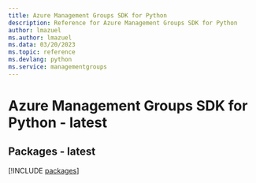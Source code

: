 ```yaml
---
title: Azure Management Groups SDK for Python
description: Reference for Azure Management Groups SDK for Python
author: lmazuel
ms.author: lmazuel
ms.data: 03/20/2023
ms.topic: reference
ms.devlang: python
ms.service: managementgroups
---
```

# Azure Management Groups SDK for Python - latest
## Packages - latest
[!INCLUDE [packages](management-groups-index.md)]